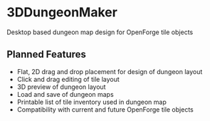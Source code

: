 # 3DDungeonMaker
Desktop based dungeon map design for OpenForge tile objects

## Planned Features

  *  Flat, 2D drag and drop placement for design of dungeon layout
  *  Click and drag editing of tile layout
  *  3D preview of dungeon layout
  *  Load and save of dungeon maps
  *  Printable list of tile inventory used in dungeon map
  *  Compatibility with current and future OpenForge tile objects
  
  
  
